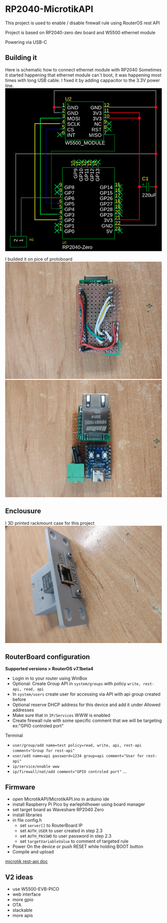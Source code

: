 
# RP2040-MicrotikAPI
This project is used to enable / disable firewall rule using RouterOS rest API

Project is based on RP2040-zero dev board and W5500 ethernet module

Powering via USB-C

## Building it
Here is schematic how to connect ethernet module with RP2040
Sometimes it started happening that ethernet module can´t boot, it was happening most times with long USB cable. I fixed it by adding cappacitor to the 3.3V power line.
![Schematic](./img/Schematic.png)

I builded it on pice of protoboard
![protoboard top](./img/bot.jpg)
![protoboard bottom](./img/top.jpg)

## Enclousure
I 3D printed rackmount case for this project
![Enclousure](./img/case.jpg)

## RouterBoard configuration
**Supported versions > RouterOS v7.1beta4**
 - Login in to your router using WinBox
 - Optional: Create Group API in `system/groups` with policy `write, rest-api, read, api`
 - In `system/users` create user for accessing via API with api group created before
 - Optional reserve DHCP address for this device and add it under Allowed addresses
 - Make sure that in `IP/Services` WWW is enabled
 - Create firewall rule with some specific comment that we will be targeting ex:"GPIO controled port" 
	
Terminal
 - `user/group/add name=test policy=read, write, api, rest-api comment="Group for rest-api"`
 - `user/add name=api password=1234 group=api comment="User for rest-api"`
 - `ip/service/enable www`
 - `ip/firewall/nat/add comment="GPIO controled port"` ...

## Firmware

 - open MicrotikAPI/MicrotikAPI.ino in arduino ide
 - install Raspberry Pi Pico by earlephilhower using board manager
 - set target board as Waveshare RP2040 Zero
 - install libraries
 - in file config.h
	- set `server[]` to RouterBoard IP
	- set `AUTH_USER` to user created in step 2.3
	- set `AUTH_PASSWD` to user password in step 2.3
	- set `targetVariableValue` to comment of targeted rule
 - Power On the device or push RESET while holding BOOT button
 - Compile and upload

[microtik rest-api doc](https://help.mikrotik.com/docs/spaces/ROS/pages/47579162/REST+API)


## V2 ideas
- use W5500-EVB-PICO
- web interface
- more gpio
- OTA
- stackable
- more apis

